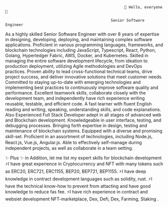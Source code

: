                                                          👋 Hello, everyone 👋

                                                   Senior Software Engineer

As a highly skilled Senior Software Engineer with over 8 years of expertise in designing, developing, deploying, and maintaining complex software applications. Proficient in various programming languages, frameworks, and blockchain technologies including JavaScript, Typescript, React, Python, Golang, Hyperledger Fabric, AWS, Docker, and Kubernetes. Skilled in managing the entire software development lifecycle, from ideation to production deployment, utilizing Agile methodologies and DevOps practices. Proven ability to lead cross-functional technical teams, drive project success, and deliver innovative solutions that meet customer needs. Committed to staying up-to-date with emerging technologies and implementing best practices to continuously improve software quality and performance.
Excellent teamwork skills, collaborate closely with the development team, and independently have rich experience writing reusable, testable, and eﬃcient code. A fast learner with ﬂuent English reading and writing, speaking, understanding skills, and code explanations. Also Experienced Full Stack Developer adept in all stages of advanced web and Blockchain development. Knowledgeable in user interface, testing, and debugging processes. Bringing forth expertise in design, testing and maintenance of blockchain systems. Equipped with a diverse and promising skill-set. Proﬁcient in an assortment of technologies, including Node.js, React.js, Vue.js, Angular.js. Able to eﬀectively self-manage during independent projects, as well as collaborate in a team setting. 

✨ Plus ✨
in Addition, let me list my expert skills for blockchain development
⚡I have great experience in Cryptocurrency and NFT with many tokens such as ERC20, ERC721, ERC1155, BEP20, BEP721, BEP1155.
⚡I have deep knowledge in contract development languages such as solidity, rust.
⚡I have the technical know-how to prevent from attacting and have good knowledge to reduce fas fee.
⚡I have rich experience in contract and websiet development NFT-marketplace, Dex, Defi, Dex, Farming, Staking .

<!--
**SuperSmile0426/SuperSmile0426** is a ✨ _special_ ✨ repository because its `README.md` (this file) appears on your GitHub profile.

Here are some ideas to get you started:

- 🔭 I’m currently working on ...
- 🌱 I’m currently learning ...
- 👯 I’m looking to collaborate on ...
- 🤔 I’m looking for help with ...
- 💬 Ask me about ...
- 📫 How to reach me: ...
- 😄 Pronouns: ...
- ⚡ Fun fact: ...
-->
